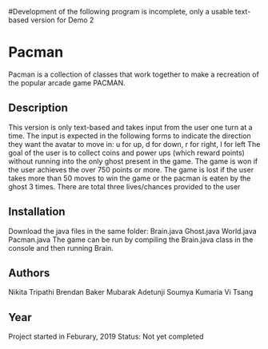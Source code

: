 #Development of the following program is incomplete, only a usable text-based version for Demo 2

# Pacman
Pacman is a collection of classes that work together to make a recreation of the popular arcade game PACMAN.

## Description
This version is only text-based and takes input from the user one turn at a time.
The input is expected in the following forms to indicate the direction they want the avatar to move in:
  u for up, d for down, r for right, l for left
The goal of the user is to collect coins and power ups (which reward points) without running into the only ghost present in the game.
The game is won if the user achieves the over 750 points or more. The game is lost if the user takes more than 50 moves to win the game or the pacman is eaten by the ghost 3 times.
There are total three lives/chances provided to the user

## Installation
Download the java files in the same folder:
  Brain.java
  Ghost.java
  World.java
  Pacman.java
The game can be run by compiling the Brain.java class in the console and then running Brain. 

## Authors
Nikita Tripathi 
Brendan Baker
Mubarak Adetunji
Soumya Kumaria
Vi Tsang

## Year
Project started in Feburary, 2019
Status: Not yet completed

